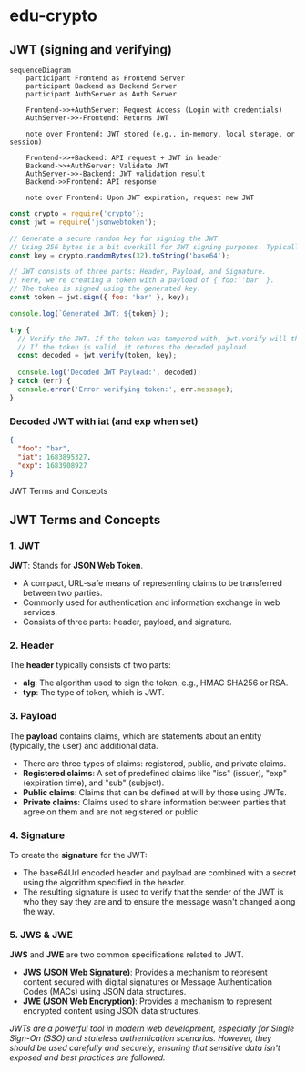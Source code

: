 # edu-crypto

## JWT (signing and verifying)

```mermaid
sequenceDiagram
    participant Frontend as Frontend Server
    participant Backend as Backend Server
    participant AuthServer as Auth Server

    Frontend->>+AuthServer: Request Access (Login with credentials)
    AuthServer->>-Frontend: Returns JWT

    note over Frontend: JWT stored (e.g., in-memory, local storage, or session)

    Frontend->>+Backend: API request + JWT in header
    Backend->>+AuthServer: Validate JWT
    AuthServer->>-Backend: JWT validation result
    Backend->>Frontend: API response

    note over Frontend: Upon JWT expiration, request new JWT
```

```js
const crypto = require('crypto');
const jwt = require('jsonwebtoken');

// Generate a secure random key for signing the JWT.
// Using 256 bytes is a bit overkill for JWT signing purposes. Typically, a 256-bit (32 bytes) key is sufficient.
const key = crypto.randomBytes(32).toString('base64');

// JWT consists of three parts: Header, Payload, and Signature.
// Here, we're creating a token with a payload of { foo: 'bar' }.
// The token is signed using the generated key.
const token = jwt.sign({ foo: 'bar' }, key);

console.log(`Generated JWT: ${token}`);

try {
  // Verify the JWT. If the token was tampered with, jwt.verify will throw an error.
  // If the token is valid, it returns the decoded payload.
  const decoded = jwt.verify(token, key);
  
  console.log('Decoded JWT Payload:', decoded);
} catch (err) {
  console.error('Error verifying token:', err.message);
}
```

### Decoded JWT with iat (and exp when set)

```json
{
  "foo": "bar",
  "iat": 1683895327,
  "exp": 1683908927
}
```


  JWT Terms and Concepts

JWT Terms and Concepts
----------------------

### 1\. JWT

**JWT**: Stands for **JSON Web Token**.

*   A compact, URL-safe means of representing claims to be transferred between two parties.
*   Commonly used for authentication and information exchange in web services.
*   Consists of three parts: header, payload, and signature.

### 2\. Header

The **header** typically consists of two parts:

*   **alg**: The algorithm used to sign the token, e.g., HMAC SHA256 or RSA.
*   **typ**: The type of token, which is JWT.

### 3\. Payload

The **payload** contains claims, which are statements about an entity (typically, the user) and additional data.

*   There are three types of claims: registered, public, and private claims.
*   **Registered claims**: A set of predefined claims like "iss" (issuer), "exp" (expiration time), and "sub" (subject).
*   **Public claims**: Claims that can be defined at will by those using JWTs.
*   **Private claims**: Claims used to share information between parties that agree on them and are not registered or public.

### 4\. Signature

To create the **signature** for the JWT:

*   The base64Url encoded header and payload are combined with a secret using the algorithm specified in the header.
*   The resulting signature is used to verify that the sender of the JWT is who they say they are and to ensure the message wasn't changed along the way.

### 5\. JWS & JWE

**JWS** and **JWE** are two common specifications related to JWT.

*   **JWS (JSON Web Signature)**: Provides a mechanism to represent content secured with digital signatures or Message Authentication Codes (MACs) using JSON data structures.
*   **JWE (JSON Web Encryption)**: Provides a mechanism to represent encrypted content using JSON data structures.

_JWTs are a powerful tool in modern web development, especially for Single Sign-On (SSO) and stateless authentication scenarios. However, they should be used carefully and securely, ensuring that sensitive data isn't exposed and best practices are followed._

